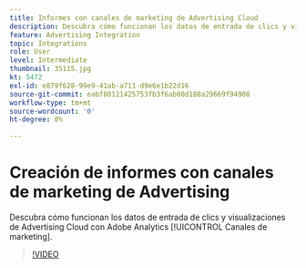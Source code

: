 ```yaml
---
title: Informes con canales de marketing de Advertising Cloud
description: Descubra cómo funcionan los datos de entrada de clics y visualizaciones de Advertising Cloud con los canales de marketing de Adobe Analytics.
feature: Advertising Integration
topic: Integrations
role: User
level: Intermediate
thumbnail: 35115.jpg
kt: 5472
exl-id: e879f628-99e9-41ab-a711-d9e6e1b22d16
source-git-commit: eabf80121425753fb3f6ab00d188a29669f94908
workflow-type: tm+mt
source-wordcount: '0'
ht-degree: 0%

---
```


# Creación de informes con canales de marketing de Advertising 

Descubra cómo funcionan los datos de entrada de clics y visualizaciones de Advertising Cloud con Adobe Analytics [!UICONTROL Canales de marketing].

>[!VIDEO](https://video.tv.adobe.com/v/35115/?quality=12&learn=on)
